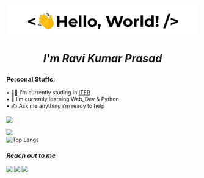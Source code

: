 <div><img src="https://github.com/Raviruler/Raviruler/blob/main/assets/hello.gif"/></div>
<h1 align="center"> 

  **_I'm Ravi Kumar Prasad_**   

 </h1>
  
<h3><b>Personal Stuffs:</b></h3>

• 👨‍🎓 I’m currently studing in [ITER](https://www.soa.ac.in/iter) <br> 
• 🌱 I’m currently learning Web_Dev & Python <br>
• ✍ Ask me anything i'm ready to help

![](https://komarev.com/ghpvc/?username=Raviruler&color=blue)
<div>
 
![](https://github-readme-stats.vercel.app/api?username=Raviruler&theme=city_lights&show_icons=true) <br>
![Top Langs](https://github-readme-stats.vercel.app/api/top-langs/?username=Raviruler&layout=compact&langs_count=8&theme=city_lights)
 
</div>
<div>
 
### *Reach out to me*
<p>
<a href="https://www.linkedin.com/in/ravi-kumar-prasad-16b1881ba/"><img src="https://blog-assets.hootsuite.com/wp-content/uploads/2018/09/In-2C-54px-R.png" width="px" height="30px"></a>
<a href="https://github.com/Raviruler"><img src="https://cdn.icon-icons.com/icons2/2351/PNG/512/logo_github_icon_143196.png" width="px" height="30px"></a>
<a href="https://www.instagram.com/__raviruler__/"><img src="https://upload.wikimedia.org/wikipedia/commons/thumb/a/a5/Instagram_icon.png/1024px-Instagram_icon.png" width="px" height="30px"></a>
 
 </p>
 </div>
